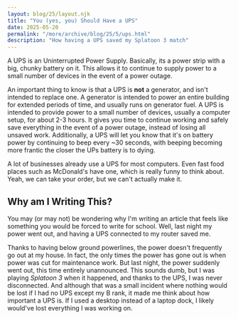 ```yaml
---
layout: blog/25/layout.njk
title: "You (yes, you) Should Have a UPS"
date: 2025-05-20
permalink: "/more/archive/blog/25/5/ups.html"
description: "How having a UPS saved my Splatoon 3 match"
---
```

A UPS is an Uninterrupted Power Supply. Basically, its a power strip with a big, chunky battery on it. This allows it to continue to supply power to a small number of devices in the event of a power outage.

An important thing to know is that a UPS is **not** a generator, and isn't intended to replace one. A generator is intended to power an entire building for extended periods of time, and usually runs on generator fuel. A UPS is intended to provide power to a small number of devices, usually a computer setup, for about 2-3 hours. It gives you time to continue working and safely save everything in the event of a power outage, instead of losing all unsaved work. Additionally, a UPS will let you know that it's on battery power by continuing to beep every ~30 seconds, with beeping becoming more frantic the closer the UPs battery is to dying.

A lot of businesses already use a UPS for most computers. Even fast food places such as McDonald's have one, which is really funny to think about. Yeah, we can take your order, but we can't actually make it.

## Why am I Writing This?

You may (or may not) be wondering why I'm writing an article that feels like something you would be forced to write for school. Well, last night my power went out, and having a UPS connected to my router saved me.

Thanks to having below ground powerlines, the power doesn't frequently go out at my house. In fact, the only times the power has gone out is when power was cut for maintenance work. But last night, the power suddenly went out, this time entirely unannounced. This sounds dumb, but I was playing *Splatoon 3* when it happened, and thanks to the UPS, I was never disconnected. And although that was a small incident where nothing would be lost if I had no UPS except my B rank, it made me think about how important a UPS is. If I used a desktop instead of a laptop dock, I likely would've lost everything I was working on.